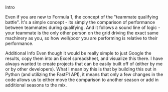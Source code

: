Intro

Even if you are new to Formula 1, the concept of the "teammate qualifying battle". It's a simple concept - its simply the comparison of performance between teammates during qualifying. 
And it follows a sound line of logic - your teammate is the only other person on the grid driving the exact same machinery as you, so how well/poor you are performing is relative to
their performance.

Additional Info
Even though it would be really simple to just Google the results, copy them into an Excel spreadsheet, and visualize this there. I have always wanted to create projects that can be
easily built off of (either by me or by other developers). What I mean by this is that by building this out in Python (and utilizing the FastF1 API), it means that only a few changes
in the code allows us to either move the comparison to another season or add in additional seasons to the mix.
